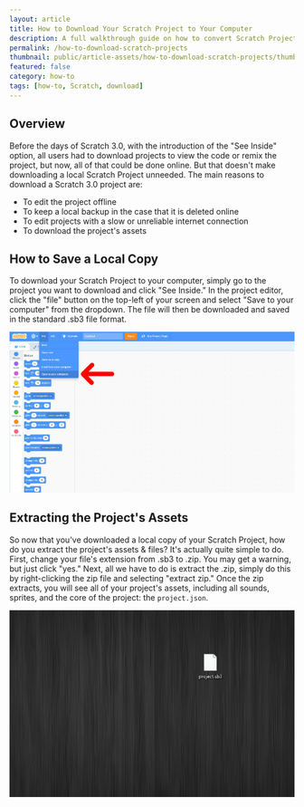 ```yaml
---
layout: article
title: How to Download Your Scratch Project to Your Computer
description: A full walkthrough guide on how to convert Scratch Projects to windows executables (.exe) easily, and for free!
permalink: /how-to-download-scratch-projects
thumbnail: public/article-assets/how-to-download-scratch-projects/thumb.png
featured: false
category: how-to
tags: [how-to, Scratch, download]
---
```


## Overview
Before the days of Scratch 3.0, with the introduction of the "See Inside" option, all users had to download projects to view the code or remix the project, but now, all of that could be done online. But that doesn't make downloading a local Scratch Project unneeded. The main reasons to download a Scratch 3.0 project are:
- To edit the project offline
- To keep a local backup in the case that it is deleted online
- To edit projects with a slow or unreliable internet connection
- To download the project's assets

## How to Save a Local Copy
To download your Scratch Project to your computer, simply go to the project you want to download and click "See Inside." In the project editor, click the "file" button on the top-left of your screen and select "Save to your computer" from the dropdown. The file will then be downloaded and saved in the standard .sb3 file format.

![Downloading a scratch project](public/article-assets/how-to-download-scratch-projects/save-scratch-project.png)

## Extracting the Project's Assets
So now that you've downloaded a local copy of your Scratch Project, how do you extract the project's assets & files? It's actually quite simple to do. First, change your file's extension from .sb3 to .zip. You may get a warning, but just click "yes." Next, all we have to do is extract the .zip, simply do this by right-clicking the zip file and selecting "extract zip." Once the zip extracts, you will see all of your project's assets, including all sounds, sprites, and the core of the project: the ``project.json``.

![Downloading a scratch project](public/article-assets/how-to-download-scratch-projects/extract-demo.gif)